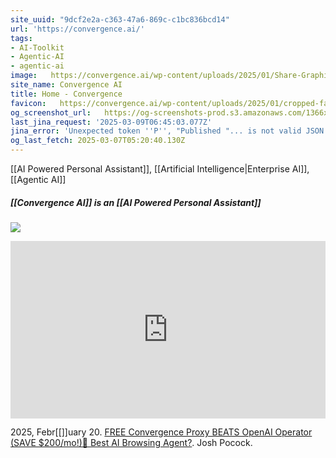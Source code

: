 ```yaml
---
site_uuid: "9dcf2e2a-c363-47a6-869c-c1bc836bcd14"
url: 'https://convergence.ai/'
tags:
- AI-Toolkit
- Agentic-AI
- agentic-ai
image:   https://convergence.ai/wp-content/uploads/2025/01/Share-Graphic-Option-01-1024x406.png
site_name: Convergence AI
title: Home - Convergence
favicon:   https://convergence.ai/wp-content/uploads/2025/01/cropped-favicon-3-192x192.png
og_screenshot_url:   https://og-screenshots-prod.s3.amazonaws.com/1366x768/80/false/6759ca3a5bc3cb25c144331697448710ef541759cbc1a195a35f0d4d978ef423.jpeg
last_jina_request: '2025-03-09T06:45:03.077Z'
jina_error: 'Unexpected token ''P'', "Published "... is not valid JSON'
og_last_fetch: 2025-03-07T05:20:40.130Z
---
```

[[AI Powered Personal Assistant]], [[Artificial Intelligence|Enterprise AI]], [[Agentic AI]]

##### [[Convergence AI]] is an [[AI Powered Personal Assistant]]
![](https://i.imgur.com/UtPwCyL.png)



<iframe 
  style="aspect-ratio:16/9;width:100%;height:auto" 
  src="https://www.youtube.com/embed/xw1ixweU-Bk?si=afUP-ilpbTebvZZG" 
  title="YouTube video player" 
  frameborder="0" 
  allow="accelerometer; autoplay; clipboard-write; encrypted-media; gyroscope; picture-in-picture; web-share" 
  referrerpolicy="strict-origin-when-cross-origin" 
  allowfullscreen
></iframe>

2025, Febr[[]]uary 20. [FREE Convergence Proxy BEATS OpenAI Operator (SAVE $200/mo!)🤖 Best AI Browsing Agent?](https://youtu.be/xw1ixweU-Bk?si=c-0ITlbO6kN8VIlM). Josh Pocock.
